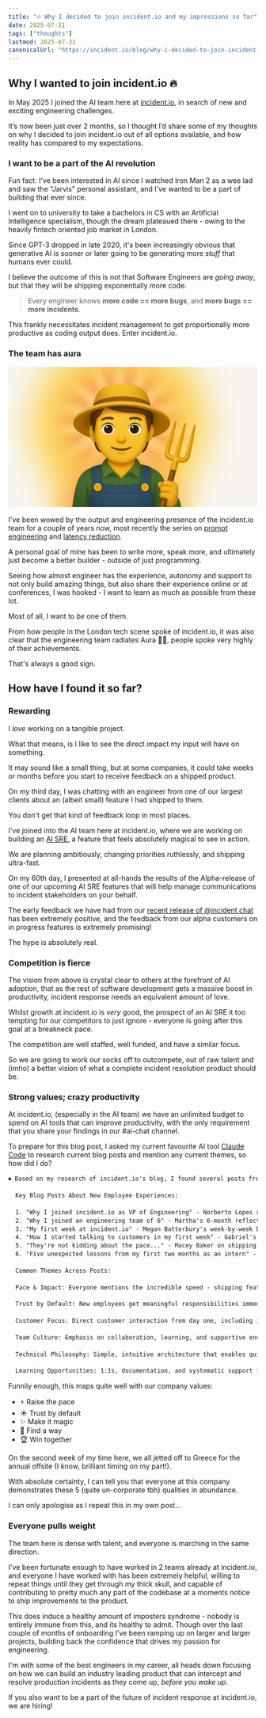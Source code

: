 ```yaml
---
title: "🔥 Why I decided to join incident.io and my impressions so far"
date: 2025-07-31
tags: ["thoughts"]
lastmod: 2025-07-31
canonicalUrl: "https://incident.io/blog/why-i-decided-to-join-incident-io-and-my-impressions-so-far"
---
```


## Why I wanted to join incident.io 🔥

In May 2025 I joined the AI team here at [incident.io](http://incident.io), in search of new and exciting engineering challenges.

It’s now been just over 2 months, so I thought I’d share some of my thoughts on why I decided to join incident.io out of all options available, and how reality has compared to my expectations.

### I want to be a part of the AI revolution

Fun fact: I've been interested in AI since I watched Iron Man 2 as a wee lad and saw the "Jarvis" personal assistant, and I've wanted to be a part of building that ever since.

I went on to university to take a bachelors in CS with an Artificial Intelligence specialism, though the dream plateaued there - owing to the heavily fintech oriented job market in London.

Since GPT-3 dropped in late 2020, it's been increasingly obvious that generative AI is sooner or later going to be generating more *_stuff_* that humans ever could.

I believe the outcome of this is not that Software Engineers are *_going away_*, but that they will be shipping exponentially more code.

> Every engineer knows **more code == more bugs**, and **more bugs == more incidents**.

This frankly necessitates incident management to get proportionally more productive as coding output does. Enter incident.io.

### The team has aura

![Aura Farmer](./aura-farmer.png)

I've been wowed by the output and engineering presence of the incident.io team for a couple of years now, most recently the series on [prompt engineering](https://incident.io/building-with-ai/tricks-to-fix-stubborn-prompts) and [latency reduction](https://incident.io/building-with-ai/speculative-tool-calling).

A personal goal of mine has been to write more, speak more, and ultimately just become a better builder - outside of just programming.

Seeing how almost engineer has the experience, autonomy and support to not only build amazing things, but also share their experience online or at conferences, I was hooked - I want to learn as much as possible from these lot.

Most of all, I want to *_be_* one of them.

From how people in the London tech scene spoke of incident.io, it was also clear that the engineering team radiates Aura 🧑‍🌾, people spoke very highly of their achievements.

That's always a good sign.

## How have I found it so far?

### Rewarding

I *_love_* working on a tangible project.

What that means, is I like to see the direct impact my input will have on something.

It may sound like a small thing, but at some companies, it could take weeks or months before you start to receive feedback on a shipped product.

On my third day, I was chatting with an engineer from one of our largest clients about an (albeit small) feature I had shipped to them.

You don't get that kind of feedback loop in most places.

I've joined into the AI team here at incident.io, where we are working on building an [AI SRE](https://incident.io/blog/introducing-ai-sre), a feature that feels absolutely magical to see in action.

We are planning ambitiously, changing priorities ruthlessly, and shipping ultra-fast.

On my 60th day, I presented at all-hands the results of the Alpha-release of one of our upcoming AI SRE features that will help manage communications to incident stakeholders on your behalf.

The early feedback we have had from our [recent release of @incident chat](https://incident.io/changelog/incident) has been extremely positive, and the feedback from our alpha customers on in progress features is extremely promising!

The hype is absolutely real.

### Competition is fierce

The vision from above is crystal clear to others at the forefront of AI adoption, that as the rest of software development gets a massive boost in productivity, incident response needs an equivalent amount of love.  

Whilst growth at incident.io is *_very_* good, the prospect of an AI SRE it too tempting for our competitors to just ignore - everyone is going after this goal at a breakneck pace.

The competition are well staffed, well funded, and have a similar focus.

So we are going to work our socks off to outcompete, out of raw talent and (imho) a better vision of what a complete incident resolution product should be.

### Strong values; crazy productivity

At incident.io, (especially in the AI team) we have an unlimited budget to spend on AI tools that can improve productivity, with the only requirement that you share your findings in our #ai-chat channel.

To prepare for this blog post, I asked my current favourite AI tool [Claude Code](https://www.anthropic.com/claude-code) to research current blog posts and mention any current themes, so how did I do?

```txt
⏺ Based on my research of incident.io's blog, I found several posts from new employees sharing their experiences. Here's what I discovered:

  Key Blog Posts About New Employee Experiences:

  1. "Why I joined incident.io as VP of Engineering" - Norberto Lopes reflects on his decision after two weeks
  2. "Why I joined an engineering team of 6" - Martha's 6-month reflection on joining the small team
  3. "My first week at incident.io" - Megan Batterbury's week-by-week breakdown
  4. "How I started talking to customers in my first week" - Gabriel's intern experience
  5. "They're not kidding about the pace..." - Macey Baker on shipping 2 features in her first week
  6. "Five unexpected lessons from my first two months as an intern" - Lucas's reflection after 2 months

  Common Themes Across Posts:

  Pace & Impact: Everyone mentions the incredible speed - shipping features within days/weeks, not months

  Trust by Default: New employees get meaningful responsibilities immediately, even interns

  Customer Focus: Direct customer interaction from day one, including interns

  Team Culture: Emphasis on collaboration, learning, and supportive environment

  Technical Philosophy: Simple, intuitive architecture that enables quick onboarding

  Learning Opportunities: 1:1s, documentation, and systematic support for growth
```

Funnily enough, this maps quite well with our company values:

- ⚡ Raise the pace
- ☀️ Trust by default
- ✨ Make it magic
- 🤝 Find a way
- 🏆 Win together

On the second week of my time here, we all jetted off to Greece for the annual offsite (I know, brilliant timing on my part!).

With absolute certainty, I can tell you that everyone at this company demonstrates these 5 (quite un-corporate tbh) qualities in abundance.

I can only apologise as I repeat this in my own post...

### Everyone pulls weight

The team here is dense with talent, and everyone is marching in the same direction.

I've been fortunate enough to have worked in 2 teams already at incident.io, and everyone I have worked with has been extremely helpful, willing to repeat things until they get through my thick skull, and capable of contributing to pretty much any part of the codebase at a moments notice to ship improvements to the product.

This does induce a healthy amount of imposters syndrome - nobody is entirely immune from this, and its healthy to admit. Though over the last couple of months of onboarding I’ve been ramping up on larger and larger projects, building back the confidence that drives my passion for engineering.

I'm with some of the best engineers in my career, all heads down focusing on how we can build an industry leading product that can intercept and resolve production incidents as they come up, *_before you wake up_*.

If you also want to be a part of the future of incident response at incident.io, we are hiring!
